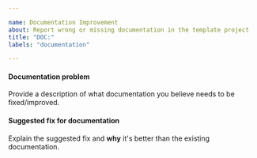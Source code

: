 ```yaml
---

name: Documentation Improvement
about: Report wrong or missing documentation in the template project
title: "DOC:"
labels: "documentation"

---
```


#### Documentation problem

Provide a description of what documentation you believe needs to be fixed/improved.

#### Suggested fix for documentation

Explain the suggested fix and **why** it's better than the existing documentation.
